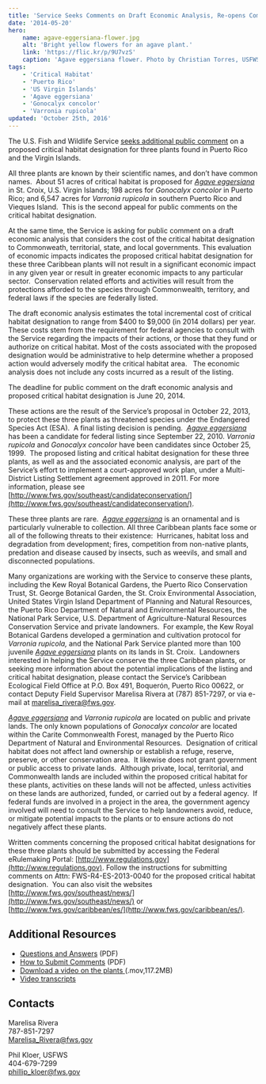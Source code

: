 ```yaml
---
title: 'Service Seeks Comments on Draft Economic Analysis, Re-opens Comment Period on Proposal to Designate Critical Habitat for Three Caribbean Plants'
date: '2014-05-20'
hero:
    name: agave-eggersiana-flower.jpg
    alt: 'Bright yellow flowers for an agave plant.'
    link: 'https://flic.kr/p/9U7vzS'
    caption: 'Agave eggersiana flower. Photo by Christian Torres, USFWS.'
tags:
    - 'Critical Habitat'
    - 'Puerto Rico'
    - 'US Virgin Islands'
    - 'Agave eggersiana'
    - 'Gonocalyx concolor'
    - 'Varronia rupicola'
updated: 'October 25th, 2016'
---
```


The U.S. Fish and Wildlife Service [seeks additional public comment](http://www.fws.gov/southeast/news/2014/Comment_Instructions_3_Caribbean_Plants.pdf) on a proposed critical habitat designation for three plants found in Puerto Rico and the Virgin Islands.

All three plants are known by their scientific names, and don’t have common names.  About 51 acres of critical habitat is proposed for [_Agave eggersiana_](http://www.fws.gov/Caribbean/Aeggersiana.html) in St. Croix, U.S. Virgin Islands; 198 acres for _Gonocalyx concolor_ in Puerto Rico; and 6,547 acres for _Varronia rupicola_ in southern Puerto Rico and Vieques Island.  This is the second appeal for public comments on the critical habitat designation.

At the same time, the Service is asking for public comment on a draft economic analysis that considers the cost of the critical habitat designation to Commonweath, territorial, state, and local governments. This evaluation of economic impacts indicates the proposed critical habitat designation for these three Caribbean plants will not result in a significant economic impact in any given year or result in greater economic impacts to any particular sector.  Conservation related efforts and activities will result from the protections afforded to the species through Commonwealth, territory, and federal laws if the species are federally listed.

The draft economic analysis estimates the total incremental cost of critical habitat designation to range from $400 to $9,000 (in 2014 dollars) per year.  These costs stem from the requirement for federal agencies to consult with the Service regarding the impacts of their actions, or those that they fund or authorize on critical habitat. Most of the costs associated with the proposed designation would be administrative to help determine whether a proposed action would adversely modify the critical habitat area.   The economic analysis does not include any costs incurred as a result of the listing.

The deadline for public comment on the draft economic analysis and proposed critical habitat designation is June 20, 2014.

These actions are the result of the Service’s proposal in October 22, 2013, to protect these three plants as threatened species under the Endangered Species Act (ESA).  A final listing decision is pending.  [_Agave eggersiana_](http://www.fws.gov/Caribbean/Aeggersiana.html) has been a candidate for federal listing since September 22, 2010\. _Varronia_ _rupicola_ and _Gonocalyx concolor_ have been candidates since October 25, 1999.  The proposed listing and critical habitat designation for these three plants, as well as and the associated economic analysis, are part of the Service’s effort to implement a court-approved work plan, under a Multi-District Listing Settlement agreement approved in 2011\. For more information, please see [http://www.fws.gov/southeast/candidateconservation/](http://www.fws.gov/southeast/candidateconservation/).

These three plants are rare.  [_Agave eggersiana_](http://www.fws.gov/Caribbean/Aeggersiana.html) is an ornamental and is particularly vulnerable to collection. All three Caribbean plants face some or all of the following threats to their existence:  Hurricanes, habitat loss and degradation from development; fires, competition from non-native plants, predation and disease caused by insects, such as weevils, and small and disconnected populations.

Many organizations are working with the Service to conserve these plants, including the Kew Royal Botanical Gardens, the Puerto Rico Conservation Trust, St. George Botanical Garden, the St. Croix Environmental Association, United States Virgin Island Department of Planning and Natural Resources, the Puerto Rico Department of Natural and Environmental Resources, the National Park Service, U.S. Department of Agriculture-Natural Resources Conservation Service and private landowners.  For example, the Kew Royal Botanical Gardens developed a germination and cultivation protocol for _Varronia_ _rupicola,_ and the National Park Service planted more than 100 juvenile [_Agave eggersiana_](http://www.fws.gov/Caribbean/Aeggersiana.html) plants on its lands in St. Croix.  Landowners interested in helping the Service conserve the three Caribbean plants, or seeking more information about the potential implications of the listing and critical habitat designation, please contact the Service’s Caribbean Ecological Field Office at P.O. Box 491, Boquerón, Puerto Rico 00622, or contact Deputy Field Supervisor Marelisa Rivera at (787) 851-7297, or via e-mail at [marelisa_rivera@fws.gov](mailto:marelisa_rivera@fws.gov?subject=3%20Caribbean%20Plants).

[_Agave eggersiana_](http://www.fws.gov/Caribbean/Aeggersiana.html) and _Varronia rupicola_ are located on public and private lands. The only known populations of _Gonocalyx concolor_ are located within the Carite Commonwealth Forest, managed by the Puerto Rico Department of Natural and Environmental Resources.  Designation of critical habitat does not affect land ownership or establish a refuge, reserve, preserve, or other conservation area.  It likewise does not grant government or public access to private lands.  Although private, local, territorial, and Commonwealth lands are included within the proposed critical habitat for these plants, activities on these lands will not be affected, unless activities on these lands are authorized, funded, or carried out by a federal agency.  If federal funds are involved in a project in the area, the government agency involved will need to consult the Service to help landowners avoid, reduce, or mitigate potential impacts to the plants or to ensure actions do not negatively affect these plants. 

Written comments concerning the proposed critical habitat designations for these three plants should be submitted by accessing the Federal eRulemaking Portal: [http://www.regulations.gov](http://www.regulations.gov). Follow the instructions for submitting comments on Attn: FWS-R4-ES-2013-0040 for the proposed critical habitat designation.  You can also visit the websites [http://www.fws.gov/southeast/news/](http://www.fws.gov/southeast/news/) or [http://www.fws.gov/caribbean/es/](http://www.fws.gov/caribbean/es/).

## Additional Resources

 - [Questions and Answers](http://www.fws.gov/southeast/news/2014/3-Caribbean-plants_Q&A.pdf) (PDF)
 - [How to Submit Comments](http://www.fws.gov/southeast/news/2014/Comment_Instructions_3_Caribbean_Plants.pdf) (PDF)
 - [Download a video on the plants ](http://www.fws.gov/southeast/http://www.fws.gov/southwest/video/Listing3CaribbeanPlants720p.mov)(.mov,117.2MB)
 - [Video transcripts](http://www.fws.gov/southeast/http://www.fws.gov/southwest/video/transcripts/Transcript_ListingCaribbeanPlants.pdf)

## Contacts

Marelisa Rivera  
787-851-7297  
Marelisa_Rivera@fws.gov

Phil Kloer, USFWS  
404-679-7299  
[phillip_kloer@fws.gov](mailto:phillip_kloer@fws.gov)
